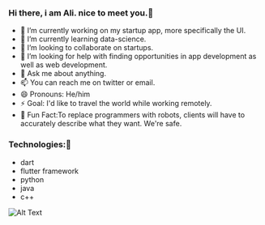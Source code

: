 ### Hi there, i am Ali. nice to meet you.👋

- 🔭 I’m currently working on my startup app, more specifically the UI.
- 🌱 I’m currently learning data-science.
- 👯 I’m looking to collaborate on startups.
- 🤔 I’m looking for help with finding opportunities in app development as well as web development.
- 💬 Ask me about anything.
- 📫 You can reach me on twitter or email.
- 😄 Pronouns: He/him
- ⚡ Goal: I'd like to travel the world while working remotely.
- 🚨 Fun Fact:To replace programmers with robots, clients will have to accurately describe what they want. We're safe.

### Technologies:👋


* dart
* flutter framework
* python
* java
* c++

![Alt Text](https://cdn.hashnode.com/res/hashnode/image/upload/v1621705542437/4shUyEk2t.gif)
<!--
**4lisyd/4lisyd** is a ✨ _special_ ✨ repository because its `README.md` (this file) appears on your GitHub pro

Here are some ideas to get you started:

- 🔭 I’m currently working on ...
- 🌱 I’m currently learning ...
- 👯 I’m looking to collaborate on ...
- 🤔 I’m looking for help with ...
- 💬 Ask me about ...
- 📫 How to reach me: ...
- 😄 Pronouns: ...
- ⚡ Fun fact: ...
-->
